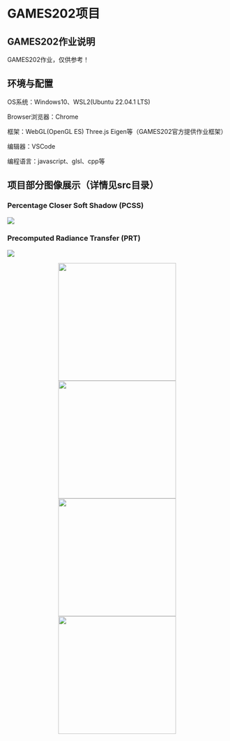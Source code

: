 # GAMES202项目

## GAMES202作业说明

GAMES202作业，仅供参考！

## 环境与配置

OS系统：Windows10、WSL2(Ubuntu 22.04.1 LTS)

Browser浏览器：Chrome

框架：WebGL(OpenGL ES) Three.js Eigen等（GAMES202官方提供作业框架）

编辑器：VSCode

编程语言：javascript、glsl、cpp等

## 项目部分图像展示（详情见src目录）

### Percentage Closer Soft Shadow (PCSS)

<img src="https://github.com/mofashaoye/GAMES202/blob/main/src/1/images/PCSS_3.png" />

### Precomputed Radiance Transfer (PRT)

<img src="https://github.com/mofashaoye/GAMES202/blob/main/src/2/images/CornellBox/x.png"></img>

<div align="center">
  <img src="https://github.com/mofashaoye/GAMES202/blob/main/src/2/images/CornellBox/0.png" height = 270></img>
  <img src="https://github.com/mofashaoye/GAMES202/blob/main/src/2/images/GraceCathedral/0.png" height = 270></img>
   <img src="https://github.com/mofashaoye/GAMES202/blob/main/src/2/images/Indoor/0.png" height = 270></img>
    <img src="https://github.com/mofashaoye/GAMES202/blob/main/src/2/images/Skybox/0.png" height = 270></img>
</div>
